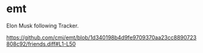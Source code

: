 # emt
Elon Musk following Tracker.

https://github.com/cmj/emt/blob/1d340198b4d9fe9709370aa23cc8890723808c92/friends.diff#L1-L50
